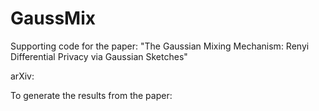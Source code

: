 # GaussMix
Supporting code for the paper: "The Gaussian Mixing Mechanism: Renyi Differential Privacy via Gaussian Sketches"

arXiv: 

To generate the results from the paper: 
